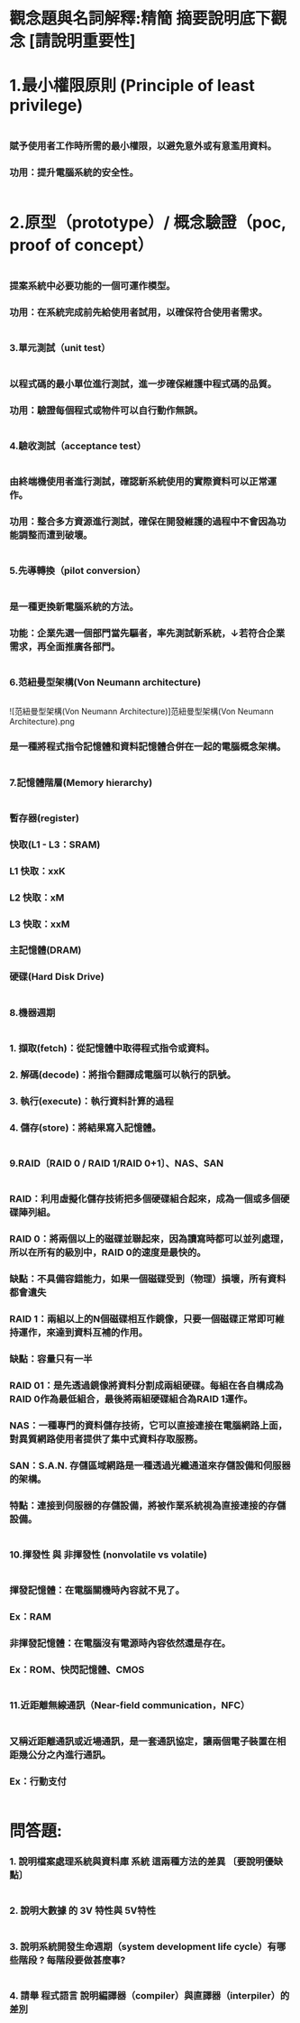 # 觀念題與名詞解釋:精簡 摘要說明底下觀念 [請說明重要性]

# 1.最小權限原則 (Principle of least privilege)
```
```
### 賦予使用者工作時所需的最小權限，以避免意外或有意濫用資料。
### 功用：提升電腦系統的安全性。
```
```
# 2.原型（prototype）/ 概念驗證（poc, proof of concept）
```
```
### 提案系統中必要功能的一個可運作模型。
### 功用：在系統完成前先給使用者試用，以確保符合使用者需求。
```
```
### 3.單元測試（unit test）
```
```
### 以程式碼的最小單位進行測試，進一步確保維護中程式碼的品質。
### 功用：驗證每個程式或物件可以自行動作無誤。
```
```
### 4.驗收測試（acceptance test）
```
```
### 由終端機使用者進行測試，確認新系統使用的實際資料可以正常運作。
### 功用：整合多方資源進行測試，確保在開發維護的過程中不會因為功能調整而遭到破壞。
```
```
### 5.先導轉換（pilot conversion）
```
```
### 是一種更換新電腦系統的方法。
### 功能：企業先選一個部門當先驅者，率先測試新系統，↓若符合企業需求，再全面推廣各部門。
```
```
### 6.范紐曼型架構(Von Neumann architecture)
```
```
![范紐曼型架構(Von Neumann Architecture)]范紐曼型架構(Von Neumann Architecture).png
### 是一種將程式指令記憶體和資料記憶體合併在一起的電腦概念架構。
```
```
### 7.記憶體階層(Memory hierarchy)
```
```
### 暫存器(register)

### 快取(L1 - L3：SRAM)
### L1 快取：xxK
### L2 快取：xM
### L3 快取：xxM

### 主記憶體(DRAM)

### 硬碟(Hard Disk Drive)
```
```
### 8.機器週期
```
```
### 1.	擷取(fetch)：從記憶體中取得程式指令或資料。
### 2.	解碼(decode)：將指令翻譯成電腦可以執行的訊號。
### 3.	執行(execute)：執行資料計算的過程
### 4.	儲存(store)：將結果寫入記憶體。
```
```
### 9.RAID〔RAID 0 / RAID 1/RAID 0+1〕、NAS、SAN
```
```
### RAID：利用虛擬化儲存技術把多個硬碟組合起來，成為一個或多個硬碟陣列組。

### RAID 0：將兩個以上的磁碟並聯起來，因為讀寫時都可以並列處理，所以在所有的級別中，RAID 0的速度是最快的。
### 缺點：不具備容錯能力，如果一個磁碟受到（物理）損壞，所有資料都會遺失

### RAID 1：兩組以上的N個磁碟相互作鏡像，只要一個磁碟正常即可維持運作，來達到資料互補的作用。
### 缺點：容量只有一半

### RAID 01：是先透過鏡像將資料分割成兩組硬碟。每組在各自構成為RAID 0作為最低組合，最後將兩組硬碟組合為RAID 1運作。

### NAS：一種專門的資料儲存技術，它可以直接連接在電腦網路上面，對異質網路使用者提供了集中式資料存取服務。

### SAN：S.A.N. 存儲區域網路是一種透過光纖通道來存儲設備和伺服器的架構。
### 特點：連接到伺服器的存儲設備，將被作業系統視為直接連接的存儲設備。
```
```
### 10.揮發性 與 非揮發性 (nonvolatile vs volatile)
```
```
### 揮發記憶體：在電腦關機時內容就不見了。
### Ex：RAM

### 非揮發記憶體：在電腦沒有電源時內容依然還是存在。
### Ex：ROM、快閃記憶體、CMOS
```
```
### 11.近距離無線通訊（Near-field communication，NFC）
```
```
### 又稱近距離通訊或近場通訊，是一套通訊協定，讓兩個電子裝置在相距幾公分之內進行通訊。
### Ex：行動支付
```
```
# 問答題:

### 1. 說明檔案處理系統與資料庫 系統 這兩種方法的差異 〔要說明優缺點〕
```

```
### 2. 說明大數據 的 3V 特性與 5V特性
```

```
### 3. 說明系統開發生命週期（system development life cycle）有哪些階段 ?  每階段要做甚麼事?
```

```
### 4. 請舉 程式語言 說明編譯器（compiler）與直譯器（interpiler）的差別
```

```
